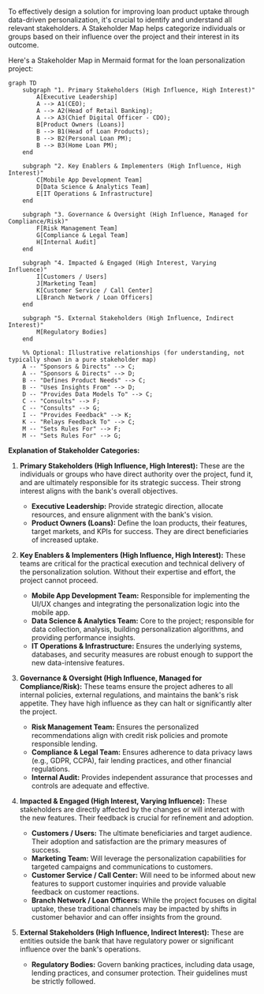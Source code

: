 To effectively design a solution for improving loan product uptake through data-driven personalization, it's crucial to identify and understand all relevant stakeholders. A Stakeholder Map helps categorize individuals or groups based on their influence over the project and their interest in its outcome.

Here's a Stakeholder Map in Mermaid format for the loan personalization project:

```mermaid
graph TD
    subgraph "1. Primary Stakeholders (High Influence, High Interest)"
        A[Executive Leadership]
        A --> A1(CEO);
        A --> A2(Head of Retail Banking);
        A --> A3(Chief Digital Officer - CDO);
        B[Product Owners (Loans)]
        B --> B1(Head of Loan Products);
        B --> B2(Personal Loan PM);
        B --> B3(Home Loan PM);
    end

    subgraph "2. Key Enablers & Implementers (High Influence, High Interest)"
        C[Mobile App Development Team]
        D[Data Science & Analytics Team]
        E[IT Operations & Infrastructure]
    end

    subgraph "3. Governance & Oversight (High Influence, Managed for Compliance/Risk)"
        F[Risk Management Team]
        G[Compliance & Legal Team]
        H[Internal Audit]
    end

    subgraph "4. Impacted & Engaged (High Interest, Varying Influence)"
        I[Customers / Users]
        J[Marketing Team]
        K[Customer Service / Call Center]
        L[Branch Network / Loan Officers]
    end

    subgraph "5. External Stakeholders (High Influence, Indirect Interest)"
        M[Regulatory Bodies]
    end

    %% Optional: Illustrative relationships (for understanding, not typically shown in a pure stakeholder map)
    A -- "Sponsors & Directs" --> C;
    A -- "Sponsors & Directs" --> D;
    B -- "Defines Product Needs" --> C;
    B -- "Uses Insights From" --> D;
    D -- "Provides Data Models To" --> C;
    C -- "Consults" --> F;
    C -- "Consults" --> G;
    I -- "Provides Feedback" --> K;
    K -- "Relays Feedback To" --> C;
    M -- "Sets Rules For" --> F;
    M -- "Sets Rules For" --> G;
```

**Explanation of Stakeholder Categories:**

1.  **Primary Stakeholders (High Influence, High Interest):** These are the individuals or groups who have direct authority over the project, fund it, and are ultimately responsible for its strategic success. Their strong interest aligns with the bank's overall objectives.
    *   **Executive Leadership:** Provide strategic direction, allocate resources, and ensure alignment with the bank's vision.
    *   **Product Owners (Loans):** Define the loan products, their features, target markets, and KPIs for success. They are direct beneficiaries of increased uptake.

2.  **Key Enablers & Implementers (High Influence, High Interest):** These teams are critical for the practical execution and technical delivery of the personalization solution. Without their expertise and effort, the project cannot proceed.
    *   **Mobile App Development Team:** Responsible for implementing the UI/UX changes and integrating the personalization logic into the mobile app.
    *   **Data Science & Analytics Team:** Core to the project; responsible for data collection, analysis, building personalization algorithms, and providing performance insights.
    *   **IT Operations & Infrastructure:** Ensures the underlying systems, databases, and security measures are robust enough to support the new data-intensive features.

3.  **Governance & Oversight (High Influence, Managed for Compliance/Risk):** These teams ensure the project adheres to all internal policies, external regulations, and maintains the bank's risk appetite. They have high influence as they can halt or significantly alter the project.
    *   **Risk Management Team:** Ensures the personalized recommendations align with credit risk policies and promote responsible lending.
    *   **Compliance & Legal Team:** Ensures adherence to data privacy laws (e.g., GDPR, CCPA), fair lending practices, and other financial regulations.
    *   **Internal Audit:** Provides independent assurance that processes and controls are adequate and effective.

4.  **Impacted & Engaged (High Interest, Varying Influence):** These stakeholders are directly affected by the changes or will interact with the new features. Their feedback is crucial for refinement and adoption.
    *   **Customers / Users:** The ultimate beneficiaries and target audience. Their adoption and satisfaction are the primary measures of success.
    *   **Marketing Team:** Will leverage the personalization capabilities for targeted campaigns and communications to customers.
    *   **Customer Service / Call Center:** Will need to be informed about new features to support customer inquiries and provide valuable feedback on customer reactions.
    *   **Branch Network / Loan Officers:** While the project focuses on digital uptake, these traditional channels may be impacted by shifts in customer behavior and can offer insights from the ground.

5.  **External Stakeholders (High Influence, Indirect Interest):** These are entities outside the bank that have regulatory power or significant influence over the bank's operations.
    *   **Regulatory Bodies:** Govern banking practices, including data usage, lending practices, and consumer protection. Their guidelines must be strictly followed.